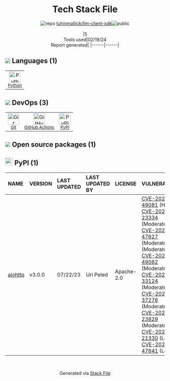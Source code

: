 <!--
&lt;--- Readme.md Snippet without images Start ---&gt;
## Tech Stack
tuhinmallick/llm-client-sdk is built on the following main stack:

- [Python](https://www.python.org) – Languages
- [GitHub Actions](https://github.com/features/actions) – Continuous Integration

Full tech stack [here](/techstack.md)

&lt;--- Readme.md Snippet without images End ---&gt;

&lt;--- Readme.md Snippet with images Start ---&gt;
## Tech Stack
tuhinmallick/llm-client-sdk is built on the following main stack:

- <img width='25' height='25' src='https://img.stackshare.io/service/993/pUBY5pVj.png' alt='Python'/> [Python](https://www.python.org) – Languages
- <img width='25' height='25' src='https://img.stackshare.io/service/11563/actions.png' alt='GitHub Actions'/> [GitHub Actions](https://github.com/features/actions) – Continuous Integration

Full tech stack [here](/techstack.md)

&lt;--- Readme.md Snippet with images End ---&gt;
-->
<div align="center">

# Tech Stack File
![](https://img.stackshare.io/repo.svg "repo") [tuhinmallick/llm-client-sdk](https://github.com/tuhinmallick/llm-client-sdk)![](https://img.stackshare.io/public_badge.svg "public")
<br/><br/>
|5<br/>Tools used|02/19/24 <br/>Report generated|
|------|------|
</div>

## <img src='https://img.stackshare.io/languages.svg'/> Languages (1)
<table><tr>
  <td align='center'>
  <img width='36' height='36' src='https://img.stackshare.io/service/993/pUBY5pVj.png' alt='Python'>
  <br>
  <sub><a href="https://www.python.org">Python</a></sub>
  <br>
  <sub></sub>
</td>

</tr>
</table>

## <img src='https://img.stackshare.io/devops.svg'/> DevOps (3)
<table><tr>
  <td align='center'>
  <img width='36' height='36' src='https://img.stackshare.io/service/1046/git.png' alt='Git'>
  <br>
  <sub><a href="http://git-scm.com/">Git</a></sub>
  <br>
  <sub></sub>
</td>

<td align='center'>
  <img width='36' height='36' src='https://img.stackshare.io/service/11563/actions.png' alt='GitHub Actions'>
  <br>
  <sub><a href="https://github.com/features/actions">GitHub Actions</a></sub>
  <br>
  <sub></sub>
</td>

<td align='center'>
  <img width='36' height='36' src='https://img.stackshare.io/service/12572/-RIWgodF_400x400.jpg' alt='PyPI'>
  <br>
  <sub><a href="https://pypi.org/">PyPI</a></sub>
  <br>
  <sub></sub>
</td>

</tr>
</table>


## <img src='https://img.stackshare.io/group.svg' /> Open source packages (1)</h2>

## <img width='24' height='24' src='https://img.stackshare.io/service/12572/-RIWgodF_400x400.jpg'/> PyPI (1)

|NAME|VERSION|LAST UPDATED|LAST UPDATED BY|LICENSE|VULNERABILITIES|
|:------|:------|:------|:------|:------|:------|
|[aiohttp](https://pypi.org/project/aiohttp)|v3.0.0|07/22/23|Uri Peled |Apache-2.0|[CVE-2023-49081](https://github.com/advisories/GHSA-q3qx-c6g2-7pw2) (High)<br/>[CVE-2024-23334](https://github.com/advisories/GHSA-5h86-8mv2-jq9f) (Moderate)<br/>[CVE-2023-47627](https://github.com/advisories/GHSA-gfw2-4jvh-wgfg) (Moderate)<br/>[](https://github.com/advisories/GHSA-pjjw-qhg8-p2p9) (Moderate)<br/>[CVE-2023-49082](https://github.com/advisories/GHSA-qvrw-v9rv-5rjx) (Moderate)<br/>[CVE-2022-33124](https://github.com/advisories/GHSA-rwqr-c348-m5wr) (Moderate)<br/>[CVE-2023-37276](https://github.com/advisories/GHSA-45c4-8wx5-qw6w) (Moderate)<br/>[CVE-2024-23829](https://github.com/advisories/GHSA-8qpw-xqxj-h4r2) (Moderate)<br/>[CVE-2021-21330](https://github.com/advisories/GHSA-v6wp-4m6f-gcjg) (Low)<br/>[CVE-2023-47641](https://github.com/advisories/GHSA-xx9p-xxvh-7g8j) (Low)|

<br/>
<div align='center'>

Generated via [Stack File](https://github.com/marketplace/stack-file)
